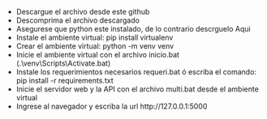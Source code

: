 <ul>
<li>Descargue el archivo desde este github</li>
<li>Descomprima el archivo descargado</li>
<li>Asegurese que python este instalado, de lo contrario descrguelo Aqui</li>
<li>Instale el ambiente virtual: pip install virtualenv</li>
<li>Crear el ambiente virtual: python -m venv venv</li>
<li>Inicie el ambiente virtual con el archivo inicio.bat (.\venv\Scripts\Activate.bat)</li>
<li>Instale los requerimientos necesarios requeri.bat ó escriba el comando: pip install -r requirements.txt</li>
<li>Inicie el servidor web y la API con el archivo multi.bat desde el ambiente virtual</li>
<li>Ingrese al navegador y escriba la url http://127.0.0.1:5000
</ul>